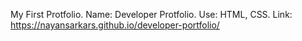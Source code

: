 My First Protfolio.
Name: Developer Protfolio.
Use: HTML, CSS.
Link: https://nayansarkars.github.io/developer-portfolio/
